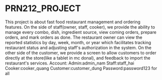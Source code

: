 # PRN212_PROJECT
This project is about fast food restaurant management and ordering features. On the side of staff(owner, staff, cooker), we provide the ability to manage  every combo, dish, ingredient source, view coming orders, prepare orders, and mark orders as done. The restaurant owner can view the reported statistics by day, week, month, or year which facilitates tracking restaurant status and adjusting staff's authorization in the system. On the other side of the customer, we provide a screen to allow customers to order directly at the store(like a tablet in mc donal), and feedback to import the restaurant's services.
Account:
Admin:admin_nam
Staff:staff_hai
Cooker:cooker_quang
Customer:customer_dung
Password:password123 for all
